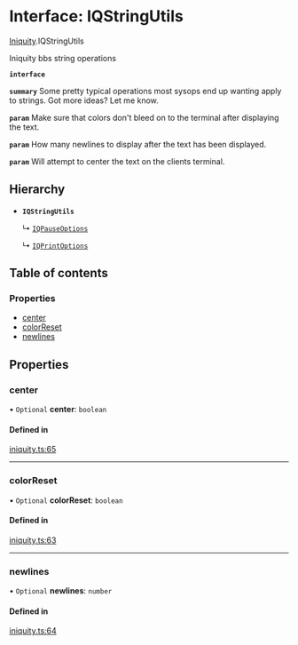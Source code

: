# Interface: IQStringUtils

[Iniquity](../modules/Iniquity.md).IQStringUtils

Iniquity bbs string operations

**`interface`**

**`summary`** Some pretty typical operations most sysops end up wanting apply to strings. Got more ideas? Let me know.

**`param`** Make sure that colors don't bleed on to the terminal after displaying the text.

**`param`** How many newlines to display after the text has been displayed.

**`param`** Will attempt to center the text on the clients terminal.

## Hierarchy

- **`IQStringUtils`**

  ↳ [`IQPauseOptions`](Iniquity.IQPauseOptions.md)

  ↳ [`IQPrintOptions`](Iniquity.IQPrintOptions.md)

## Table of contents

### Properties

- [center](Iniquity.IQStringUtils.md#center)
- [colorReset](Iniquity.IQStringUtils.md#colorreset)
- [newlines](Iniquity.IQStringUtils.md#newlines)

## Properties

### center

• `Optional` **center**: `boolean`

#### Defined in

[iniquity.ts:65](https://github.com/iniquitybbs/iniquity/blob/1e096e6/packages/core/src/iniquity.ts#L65)

___

### colorReset

• `Optional` **colorReset**: `boolean`

#### Defined in

[iniquity.ts:63](https://github.com/iniquitybbs/iniquity/blob/1e096e6/packages/core/src/iniquity.ts#L63)

___

### newlines

• `Optional` **newlines**: `number`

#### Defined in

[iniquity.ts:64](https://github.com/iniquitybbs/iniquity/blob/1e096e6/packages/core/src/iniquity.ts#L64)

